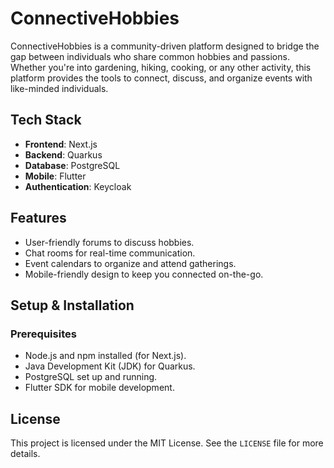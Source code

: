 # ConnectiveHobbies

ConnectiveHobbies is a community-driven platform designed to bridge the gap between individuals who share common hobbies and passions. Whether you're into gardening, hiking, cooking, or any other activity, this platform provides the tools to connect, discuss, and organize events with like-minded individuals.

## Tech Stack

- **Frontend**: Next.js
- **Backend**: Quarkus
- **Database**: PostgreSQL
- **Mobile**: Flutter
- **Authentication**: Keycloak

## Features

- User-friendly forums to discuss hobbies.
- Chat rooms for real-time communication.
- Event calendars to organize and attend gatherings.
- Mobile-friendly design to keep you connected on-the-go.

## Setup & Installation

### Prerequisites

- Node.js and npm installed (for Next.js).
- Java Development Kit (JDK) for Quarkus.
- PostgreSQL set up and running.
- Flutter SDK for mobile development.
 

## License

This project is licensed under the MIT License. See the `LICENSE` file for more details.
 

